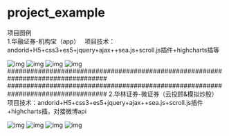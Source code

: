 # project_example
项目图例  
1.华融证券-机构宝（app）   
项目技术：andorid+H5+css3+es5+jquery+ajax++sea.js+scroll.js插件+highcharts插等  

![img](https://github.com/AntonySufer/project_example/blob/master/githubImg/2.jpg)
![img](https://github.com/AntonySufer/project_example/blob/master/githubImg/4.png)
![img](https://github.com/AntonySufer/project_example/blob/master/githubImg/6.png)
![img](https://github.com/AntonySufer/project_example/blob/master/githubImg/7.png)   
##################################################################################
##################################################################################
2.华林证券-微证券（云投顾&模拟炒股）  
项目技术：andorid+H5+css3+es5+jquery+ajax++sea.js+scroll.js插件+highcharts插，对接微博api   

![img](https://github.com/AntonySufer/project_example/blob/master/githubImg/hualin/1.png)
![img](https://github.com/AntonySufer/project_example/blob/master/githubImg/hualin/2.png)
![img](https://github.com/AntonySufer/project_example/blob/master/githubImg/hualin/3.png)
![img](https://github.com/AntonySufer/project_example/blob/master/githubImg/hualin/4.png)
